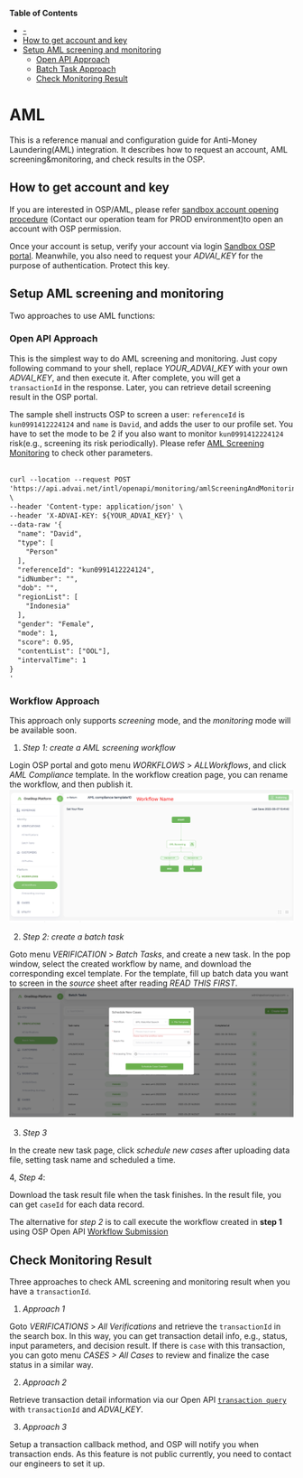 <!-- markdown-toc start - Don't edit this section. Run M-x markdown-toc-refresh-toc -->
**Table of Contents**

- [-](#-)
- [How to get account and key](#how-to-get-account-and-key)
- [Setup AML screening and monitoring](#setup-aml-screening-and-monitoring)
    - [Open API Approach](#open-api-approach)
    - [Batch Task Approach](#batch-task-approach)
    - [Check Monitoring Result](#check-monitoring-result)

<!-- markdown-toc end -->


# AML
This is a reference manual and configuration guide for Anti-Money Laundering(AML) integration. It describes how to request an account, AML screening&monitoring, and check results in the OSP.

## How to get account and key
If you are interested in OSP/AML, please refer [sandbox account opening procedure](https://advancegroup.larksuite.com/docx/doxusnM9TKdmlt9KdBZ3yLJbmrU) (Contact our operation team for PROD environment)to open an account with OSP permission. 

Once your account is setup, verify your account via login [Sandbox OSP portal](https://sandbox-oop.advai.net/). Meanwhile, you also need to request your *ADVAI_KEY* for the purpose of authentication. Protect this key.

## Setup AML screening and monitoring
Two approaches to use AML functions:
### Open API Approach

This is the simplest way to do AML screening and monitoring. Just copy following command to your shell, replace *YOUR_ADVAI_KEY* with your own *ADVAI_KEY*, and then execute it. After complete, you will get a `transactionId` in the response. Later, you can retrieve detail screening result in the OSP portal. 

The sample shell instructs OSP to screen a user: `referenceId` is `kun0991412224124` and `name` is `David`, and adds the user to our profile set. You have to set the mode to be 2 if you also want to monitor `kun0991412224124` risk(e.g., screening its risk periodically). Please refer [AML Screening Monitoring](https://github.com/Onestop-advanceAI/APIRepostiroy/blob/master/open_apis/aml_monitoring_screening.md) to check other parameters. 

```shell

curl --location --request POST 'https://api.advai.net/intl/openapi/monitoring/amlScreeningAndMonitoring' \
--header 'Content-type: application/json' \
--header 'X-ADVAI-KEY: ${YOUR_ADVAI_KEY}' \
--data-raw '{                                 
  "name": "David",                    
  "type": [                           
    "Person"                          
  ], 
  "referenceId": "kun0991412224124", 
  "idNumber": "", 
  "dob": "", 
  "regionList": [ 
    "Indonesia" 
  ], 
  "gender": "Female", 
  "mode": 1, 
  "score": 0.95, 
  "contentList": ["OOL"], 
  "intervalTime": 1 
}
'
```

    
### Workflow Approach
This approach only supports *screening* mode, and the *monitoring* mode will be available soon. 
1. *Step 1: create a AML screening workflow* 

Login OSP portal and goto menu *WORKFLOWS* > *ALLWorkflows*, and click *AML Compliance* template. In the workflow creation page, you can rename the workflow, and then publish it. 
![Workflow Creation ](images/create_workflow.png "Create a workflow")

2. *Step 2: create a batch task* 

Goto menu *VERIFICATION* > *Batch Tasks*, and create a new task. In the pop window, select the created workflow by name, and download the corresponding excel template. For the template, fill up batch data you want to screen in the *source* sheet after reading *READ THIS FIRST*. 
![Create a batch task ](images/create_tasks.png "Create a batch task")

3. *Step 3*

In the create new task page, click *schedule new cases* after uploading data file, setting task name and scheduled a time. 

4, *Step 4*: 

Download the task result file when the task finishes. In the result file, you can get `caseId` for each data record. 

The alternative for *step 2* is to call execute the workflow created in **step 1** using OSP Open API [Workflow Submission](https://github.com/Onestop-advanceAI/APIRepostiroy/blob/master/open_apis/workflow_submit.md)


## Check Monitoring Result
Three approaches to check AML screening and monitoring result when you have a `transactionId`. 

1. *Approach 1* 

Goto *VERIFICATIONS* >  *All Verifications* and retrieve the `transactionId` in the search box. In this way, you can get transaction detail info, e.g., status, input parameters, and decision result. If there is `case` with this transaction, you can goto menu *CASES > All Cases* to review and finalize the case status in a similar way. 

2. *Approach 2* 

Retrieve transaction detail information via our Open API [`transaction query` ](https://github.com/Onestop-advanceAI/APIRepostiroy/blob/master/open_apis/workflow_query_result.md) with `transactionId` and *ADVAI_KEY*.

3. *Approach 3* 

Setup a transaction callback method, and OSP will notify you when transaction ends. As this feature is not public currently, you need to contact our engineers to set it up.

